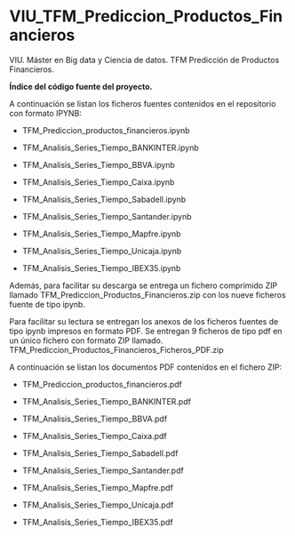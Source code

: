 # VIU_TFM_Prediccion_Productos_Financieros
VIU. Máster en Big data y Ciencia de datos. TFM Predicción de Productos Financieros.

**Índice del código fuente del proyecto.**

A continuación se listan los ficheros  fuentes contenidos en el repositorio con formato IPYNB:

- TFM_Prediccion_productos_financieros.ipynb

- TFM_Analisis_Series_Tiempo_BANKINTER.ipynb

- TFM_Analisis_Series_Tiempo_BBVA.ipynb

- TFM_Analisis_Series_Tiempo_Caixa.ipynb

- TFM_Analisis_Series_Tiempo_Sabadell.ipynb

- TFM_Analisis_Series_Tiempo_Santander.ipynb

- TFM_Analisis_Series_Tiempo_Mapfre.ipynb

- TFM_Analisis_Series_Tiempo_Unicaja.ipynb

- TFM_Analisis_Series_Tiempo_IBEX35.ipynb

Además, para facilitar su descarga se entrega un fichero comprimido ZIP llamado TFM_Prediccion_Productos_Financieros.zip con los nueve ficheros fuente de tipo ipynb.  

Para facilitar su lectura se entregan los anexos de los ficheros fuentes de tipo ipynb impresos en formato PDF. Se entregan 9 ficheros de tipo pdf en un único fichero con formato ZIP llamado. TFM_Prediccion_Productos_Financieros_Ficheros_PDF.zip

A continuación se listan los documentos PDF contenidos en el fichero ZIP: 

- TFM_Prediccion_productos_financieros.pdf

- TFM_Analisis_Series_Tiempo_BANKINTER.pdf

- TFM_Analisis_Series_Tiempo_BBVA.pdf

- TFM_Analisis_Series_Tiempo_Caixa.pdf

- TFM_Analisis_Series_Tiempo_Sabadell.pdf

- TFM_Analisis_Series_Tiempo_Santander.pdf

- TFM_Analisis_Series_Tiempo_Mapfre.pdf

- TFM_Analisis_Series_Tiempo_Unicaja.pdf

- TFM_Analisis_Series_Tiempo_IBEX35.pdf


